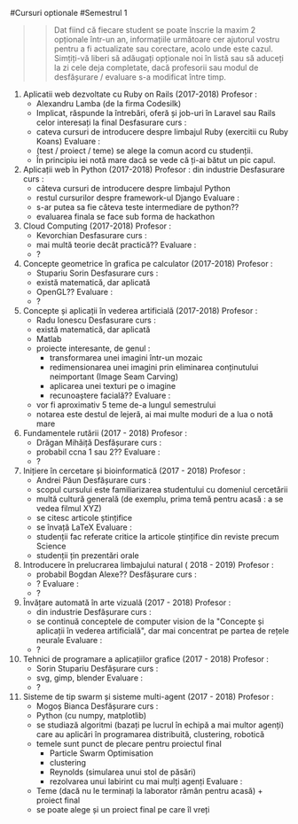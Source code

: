 #Cursuri optionale
#Semestrul 1

>> Dat fiind că fiecare student se poate înscrie la maxim 2 opționale într-un an, informațiile următoare cer ajutorul vostru pentru a fi actualizate sau corectare, acolo unde este cazul.
>> Simțiți-vă liberi să adăugați opționale noi în listă sau să aduceți la zi cele deja completate, dacă profesorii sau modul de desfășurare / evaluare s-a modificat între timp.


1. Aplicatii web dezvoltate cu Ruby on Rails (2017-2018)
Profesor : 
	- Alexandru Lamba (de la firma Codesilk)
	- Implicat, răspunde la întrebări, oferă și job-uri în Laravel sau Rails celor interesați la final
Desfasurare curs : 
	- cateva cursuri de introducere despre limbajul Ruby (exercitii cu Ruby Koans)
Evaluare :  
	- (test / proiect / teme) se alege la comun acord cu studenții.
	- În principiu iei notă mare dacă se vede că ți-ai bătut un pic capul.
2. Aplicații web în Python (2017-2018)
Profesor : din industrie
Desfasurare curs :
	- câteva cursuri de introducere despre limbajul Python
	- restul cursurilor despre framework-ul Django
Evaluare :
	- s-ar putea sa fie câteva teste intermediare de python??
	- evaluarea finala se face sub forma de hackathon
3. Cloud Computing (2017-2018)
Profesor : 
	- Kevorchian
Desfasurare curs : 
	- mai multă teorie decât practică??
Evaluare : 
	- ?
4. Concepte geometrice în grafica pe calculator (2017-2018)
Profesor :
	- Stupariu Sorin 
Desfasurare curs : 
	- există matematică, dar aplicată
	- OpenGL?? 
Evaluare :
	- ? 
5. Concepte și aplicații în vederea artificială (2017-2018)
Profesor : 
	- Radu Ionescu
Desfasurare curs :
	- există matematică, dar aplicată
	- Matlab
	- proiecte interesante, de genul :
		- transformarea unei imagini într-un mozaic
		- redimensionarea unei imagini prin eliminarea conținutului neimportant (Image Seam Carving)
		- aplicarea unei texturi pe o imagine
		- recunoaștere facială?? 
Evaluare : 
	- vor fi aproximativ 5 teme de-a lungul semestrului
	- notarea este destul de lejeră, ai mai multe moduri de a lua o notă mare
6. Fundamentele rutării (2017 - 2018)
Profesor :
	- Drăgan Mihăiță
Desfășurare curs : 
	- probabil ccna 1 sau 2??
Evaluare :
	- ? 
7. Inițiere în cercetare și bioinformatică (2017 - 2018)
Profesor :
	- Andrei Păun
Desfășurare curs : 
	- scopul cursului este familiarizarea studentului cu domeniul cercetării
	- multă cultură generală (de exemplu, prima temă pentru acasă : a se vedea filmul XYZ)
	- se citesc articole ștințifice
	- se învață LaTeX
Evaluare : 
	- studenții fac referate critice la articole ștințifice din reviste precum Science
	- studenții țin prezentări orale
8. Introducere în prelucrarea limbajului natural ( 2018 - 2019)
Profesor :
	- probabil Bogdan Alexe??
Desfășurare curs :
	- ?
Evaluare :
	- ?
9. Învățare automată în arte vizuală (2017 - 2018)
Profesor :
	- din industrie
Desfășurare curs :
	- se continuă conceptele de computer vision de la "Concepte și aplicații în vederea artificială", dar mai concentrat pe partea de rețele neurale
Evaluare :
	- ?		
10. Tehnici de programare a aplicațiilor grafice (2017 - 2018)
Profesor : 
	- Sorin Stupariu 
Desfășurare curs :
	- svg, gimp, blender
Evaluare : 
	- ? 
11. Sisteme de tip swarm și sisteme multi-agent (2017 - 2018)
Profesor :
	- Mogoș Bianca
Desfășurare curs : 
	- Python (cu numpy, matplotlib)
	- se studiază algoritmi (bazați pe lucrul în echipă a mai multor agenți) care au aplicări în programarea distribuită, clustering, robotică 
	- temele sunt punct de plecare pentru proiectul final
		- Particle Swarm Optimisation 
		- clustering
		- Reynolds (simularea unui stol de păsări)
		- rezolvarea unui labirint cu mai mulți agenți
Evaluare :
	- Teme (dacă nu le terminați la laborator rămân pentru acasă) + proiect final
	- se poate alege și un proiect final pe care îl vreți 